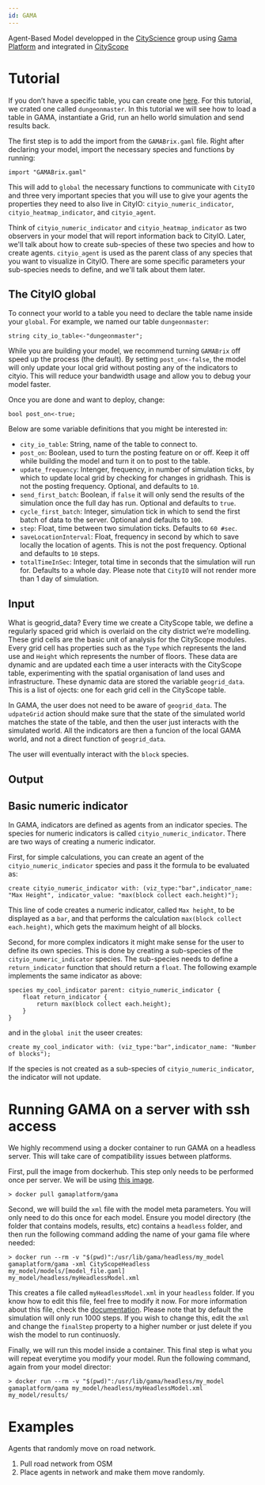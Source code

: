 ```yaml
---
id: GAMA
---
```

Agent-Based Model developped in the [CityScience](https://www.media.mit.edu/groups/city-science/overview/) group using [Gama Platform](https://gama-platform.github.io/) and integrated in [CityScope](https://www.media.mit.edu/projects/cityscope/overview/)


#  Tutorial

If you don’t have a specific table, you can create one [here](https://cityscope.media.mit.edu/CS_cityscopeJS/). For this tutorial, we crated one called `dungeonmaster`. In this tutorial we will see how to load a table in GAMA, instantiate a Grid, run an hello world simulation and send results back. 

The first step is to add the import from the `GAMABrix.gaml` file. Right after declaring your model, import the necessary species and functions by running:

```
import "GAMABrix.gaml"
```

This will add to `global` the necessary functions to communicate with `CityIO` and three very important species that you will use to give your agents the properties they need to also live in CityIO: `cityio_numeric_indicator`, `cityio_heatmap_indicator`, and `cityio_agent`.


Think of `cityio_numeric_indicator` and `cityio_heatmap_indicator` as two observers in your model that will report information back to CityIO. Later, we'll talk about how to create sub-species of these two species and how to create agents. `cityio_agent` is used as the parent class of any species that you want to visualize in CityIO. There are some specific parameters your sub-species needs to define, and we'll talk about them later.


## The CityIO global

To connect your world to a table you need to declare the table name inside your `global`. For example, we named our table `dungeonmaster`:

```
string city_io_table<-"dungeonmaster";
```

While you are building your model, we recommend turning `GAMABrix` off speed up the process (the default). By setting `post_on<-false`, the model will only update your local grid without posting any of the indicators to cityio. This will reduce your bandwidth usage and allow you to debug your model faster. 

Once you are done and want to deploy, change:
```
bool post_on<-true;
```

Below are some variable definitions that you might be interested in:
* `city_io_table`: String, name of the table to connect to.
* `post_on`: Boolean, used to turn the posting feature on or off. Keep it off while building the model and turn it on to post to the table.
* `update_frequency`: Intenger, frequency, in number of simulation ticks, by which to update local grid by checking for changes in gridhash. This is not the posting frequency. Optional, and defaults to `10`.
* `send_first_batch`: Boolean, if `false` it will only send the results of the simulation once the full day has run. Optional and defaults to `true`.
* `cycle_first_batch`: Integer, simulation tick in which to send the first batch of data to the server. Optional and defaults to `100`.
* `step`: Float, time between two simulation ticks. Defaults to `60 #sec`.
* `saveLocationInterval`: Float, frequency in second by which to save locally the location of agents. This is not the post frequency. Optional and defaults to `10` steps.	
* `totalTimeInSec`: Integer, total time in seconds that the simulation will run for. Defaults to a whole day. Please note that `CityIO` will not render more than 1 day of simulation.


## Input

What is geogrid_data? Every time we create a CityScope table, we define a regularly spaced grid which is overlaid on the city district we’re modelling. These grid cells are the basic unit of analysis for the CityScope modules. Every grid cell has properties such as the `Type` which represents the land use and `Height` which represents the number of floors. These data are dynamic and are updated each time a user interacts with the CityScope table, experimenting with the spatial organisation of land uses and infrastructure. These dynamic data are stored the variable `geogrid_data`. This is a list of ojects: one for each grid cell in the CityScope table. 

In GAMA, the user does not need to be aware of `geogrid_data`. The `udpateGrid` action should make sure that the state of the simulated world matches the state of the table, and then the user just interacts with the simulated world. All the indicators are then a funcion of the local GAMA world, and not a direct function of `geogrid_data`. 

The user will eventually interact with the `block` species. 

## Output


## Basic numeric indicator

In GAMA, indicators are defined as agents from an indicator species. The species for numeric indicators is called `cityio_numeric_indicator`. There are two ways of creating a numeric indicator. 

First, for simple calculations, you can create an agent of the `cityio_numeric_indicator` species and pass it the formula to be evaluated as:
```
create cityio_numeric_indicator with: (viz_type:"bar",indicator_name: "Max Height", indicator_value: "max(block collect each.height)");
```

This line of code creates a numeric indicator, called `Max height`, to be displayed as a `bar`, and that performs the calculation `max(block collect each.height)`, which gets the maximum height of all blocks. 

Second, for more complex indicators it might make sense for the user to define its own species. This is done by creating a sub-species of the `cityio_numeric_indicator` species. The sub-species needs to define a `return_indicator` function that should return a `float`. The following example implements the same indicator as above:

```
species my_cool_indicator parent: cityio_numeric_indicator {
	float return_indicator {
		return max(block collect each.height);
	}
}
```
and in the `global init`  the useer creates:
```
create my_cool_indicator with: (viz_type:"bar",indicator_name: "Number of blocks");
```

If the species is not created as a sub-species of `cityio_numeric_indicator`, the indicator will not update. 




# Running GAMA on a server with ssh access

We highly recommend using a docker container to run GAMA on a headless server. This will take care of compatibility issues between platforms. 

First, pull the image from dockerhub. This step only needs to be performed once per server. We will be using [this image](https://hub.docker.com/r/gamaplatform/gama).
```
> docker pull gamaplatform/gama
```

Second, we will build the `xml` file with the model meta parameters. You will only need to do this once for each model. Ensure you model directory (the folder that contains models, results, etc) contains a `headless` folder, and then run the following command adding the name of your gama file where needed:
```
> docker run --rm -v "$(pwd)":/usr/lib/gama/headless/my_model gamaplatform/gama -xml CityScopeHeadless my_model/models/[model_file.gaml] my_model/headless/myHeadlessModel.xml
```

This creates a file called `myHeadlessModel.xml` in your `headless` folder. If you know how to edit this file, feel free to modify it now. For more information about this file, check the [documentation](https://gama-platform.github.io/wiki/Headless). Please note that by default the simulation will only run 1000 steps. If you wish to change this, edit the `xml` and change the `finalStep` property to a higher number or just delete if you wish the model to run continuosly.

Finally, we will run this model inside a container. This final step is what you will repeat everytime you modify your model. Run the following command, again from your model director:
```
> docker run --rm -v "$(pwd)":/usr/lib/gama/headless/my_model gamaplatform/gama my_model/headless/myHeadlessModel.xml my_model/results/
```

# Examples

Agents that randomly move on road network.
1) Pull road network from OSM
2) Place agents in network and make them move randomly.

